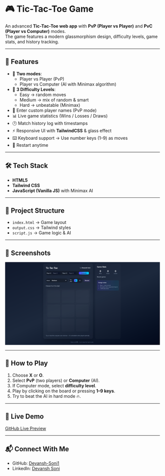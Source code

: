 # 🎮 Tic-Tac-Toe Game

An advanced **Tic-Tac-Toe web app** with **PvP (Player vs Player)** and **PvC (Player vs Computer)** modes.  
The game features a modern glassmorphism design, difficulty levels, game stats, and history tracking.

---

## 🚀 Features
- 👥 **Two modes**:
  - Player vs Player (PvP)
  - Player vs Computer (AI with Minimax algorithm)
- 🧠 **3 Difficulty Levels**:
  - Easy → random moves
  - Medium → mix of random & smart
  - Hard → unbeatable (Minimax)
- 📝 Enter custom player names (PvP mode)
- 📊 Live game statistics (Wins / Losses / Draws)
- 🕑 Match history log with timestamps
- ⚡ Responsive UI with **TailwindCSS** & glass effect
- ⌨️ Keyboard support → Use number keys (1–9) as moves
- 🔄 Restart anytime

---

## 🛠️ Tech Stack
- **HTML5**
- **Tailwind CSS**
- **JavaScript (Vanilla JS)** with Minimax AI

---

## 📂 Project Structure
- `index.html` → Game layout
- `output.css` → Tailwind styles
- `script.js` → Game logic & AI

---

## 📸 Screenshots
<img src="./src/ss.png">

---

## 🎯 How to Play
1. Choose **X** or **O**.  
2. Select **PvP** (two players) or **Computer** (AI).  
3. If Computer mode, select **difficulty level**.  
4. Play by clicking on the board or pressing **1–9 keys**.  
5. Try to beat the AI in hard mode 🔥.

---

## 🔗 Live Demo
[GitHub Live Preview](https://devansh-soni1.github.io/SCT_WD_3/src/)

---

## 📬 Connect With Me
- GitHub: [Devansh-Soni1](https://github.com/Devansh-Soni1)  
- LinkedIn: [Devansh Soni](https://www.linkedin.com/in/Devansh-soni1/)  
